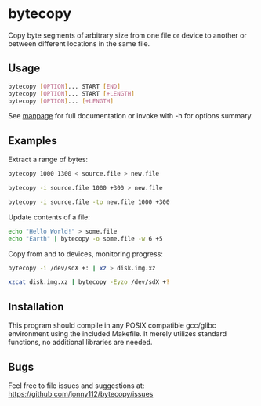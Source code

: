 # bytecopy
Copy byte segments of arbitrary size from one file or device to another or between different locations in the same file.

## Usage
```sh
bytecopy [OPTION]... START [END]
bytecopy [OPTION]... START [+LENGTH]
bytecopy [OPTION]... [+LENGTH]
```
See [manpage](doc/bytecopy.man.txt) for full documentation or invoke with -h for options summary.

## Examples

Extract a range of bytes:
```sh
bytecopy 1000 1300 < source.file > new.file
```
```sh
bytecopy -i source.file 1000 +300 > new.file
```
```sh
bytecopy -i source.file -to new.file 1000 +300
```

Update contents of a file:
```sh
echo "Hello World!" > some.file
echo "Earth" | bytecopy -o some.file -w 6 +5
```

Copy from and to devices, monitoring progress:
```sh
bytecopy -i /dev/sdX +: | xz > disk.img.xz
```
```sh
xzcat disk.img.xz | bytecopy -Eyzo /dev/sdX +?
```

## Installation

This program should compile in any POSIX compatible gcc/glibc environment using the included Makefile. It merely utilizes standard functions, no additional libraries are needed.

## Bugs

Feel free to file issues and suggestions at:
https://github.com/jonny112/bytecopy/issues
